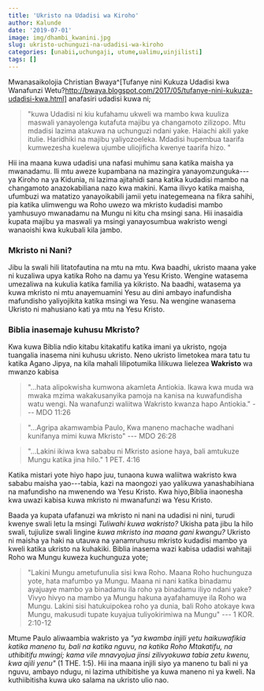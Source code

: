 ```yaml
---
title: 'Ukristo na Udadisi wa Kiroho'
author: Kalunde
date: '2019-07-01'
image: img/dhambi_kwanini.jpg
slug: ukristo-uchunguzi-na-udadisi-wa-kiroho
categories: [unabii,uchungaji, utume,ualimu,uinjilisti]
tags: []
---
```


Mwanasaikolojia Christian Bwaya^[Tufanye nini Kukuza Udadisi kwa Wanafunzi Wetu?http://bwaya.blogspot.com/2017/05/tufanye-nini-kukuza-udadisi-kwa.html] anafasiri udadisi kuwa ni;

> "kuwa Udadisi ni kiu kufahamu ukweli wa mambo kwa kuuliza  maswali yanayolenga kutafuta majibu ya changamoto zilizopo. Mtu mdadisi lazima atakuwa na uchunguzi ndani yake. Haiachi akili yake itulie. Haridhiki na majibu yaliyozoeleka. Mdadisi hupembua taarifa kumwezesha kuelewa ujumbe uliojificha kwenye taarifa hizo. "

Hii ina maana kuwa udadisi una nafasi muhimu sana katika maisha ya mwanadamu. Ili mtu aweze kupambana na mazingira yanayomzunguka---ya Kiroho na ya Kidunia, ni lazima ajitahidi sana katika kudadisi mambo na changamoto anazokabiliana nazo kwa makini. Kama ilivyo katika maisha, ufumbuzi wa matatizo yanayoikabili jamii yetu inategemeana na fikra sahihi, pia katika ulimwengu wa Roho uwezo wa mkristo  kudadisi mambo yamhusuyo mwanadamu na Mungu ni kitu cha msingi sana. Hii inasaidia kupata majibu ya maswali ya msingi yanayosumbua wakristo wengi wanaoishi kwa kukubali kila jambo.


### Mkristo ni Nani?
Jibu la swali hili litatofautina na mtu na mtu. Kwa baadhi, ukristo maana yake ni kuzaliwa upya katika Roho na damu ya Yesu Kristo. Wengine watasema umezaliwa na kukulia katika familia ya kikristo. Na baadhi, watasema ya kuwa mkristo ni mtu anayemuamini Yesu au dini ambayo inafundisha mafundisho yaliyojikita katika msingi wa Yesu. Na wengine wanasema Ukristo ni mahusiano kati ya mtu na Yesu Kristo. 

### Biblia inasemaje kuhusu Mkristo?
Kwa kuwa Biblia ndio kitabu kitakatifu katika imani ya ukristo, ngoja tuangalia inasema nini kuhusu ukristo. Neno ukristo limetokea mara tatu tu katika Agano Jipya, na kila mahali lilipotumika lilikuwa lielezea **Wakristo** wa mwanzo kabisa

> "...hata alipokwisha kumwona akamleta Antiokia. Ikawa kwa muda wa mwaka mzima wakakusanyika pamoja na kanisa na kuwafundisha watu wengi. Na wanafunzi waliitwa Wakristo kwanza hapo Antiokia."
> --- MDO 11:26


> "...Agripa akamwambia Paulo, Kwa maneno machache wadhani kunifanya mimi kuwa Mkristo"
> --- MDO 26:28

> "...Lakini ikiwa kwa sababu ni Mkristo asione haya, bali amtukuze Mungu katika jina hilo."
> 1 PET. 4:16

Katika mistari yote hiyo hapo juu, tunaona kuwa waliitwa wakristo kwa sababu maisha yao---tabia, kazi na maongozi yao yalikuwa yanashabihiana na mafundisho na mwenendo wa  Yesu Kristo. Kwa hiyo,Biblia inaonesha kwa uwazi kabisa kuwa mkristo ni mwanafunzi wa Yesu Kristo.

Baada ya kupata ufafanuzi wa mkristo ni nani na udadisi ni nini, turudi kwenye swali letu la msingi *Tuliwahi kuwa wakristo?* Ukisha pata jibu la hilo swali, tujiulize swali lingine *kuwa mkristo ina maana gani kwangu?* Ukristo ni maisha ya haki na utauwa na yanamruhusu mkristo kudadisi mambo ya kweli katika ukristo na kuhakiki. Biblia inasema wazi kabisa udadisi wahitaji Roho wa Mungu kuweza kuchunguza yote;

> "Lakini Mungu ametufunulia sisi kwa Roho. Maana Roho huchunguza yote, hata mafumbo ya Mungu.  Maana ni nani katika binadamu ayajuaye mambo ya binadamu ila roho ya binadamu iliyo ndani yake? Vivyo hivyo na mambo ya Mungu hakuna ayafahamuye ila Roho wa Mungu.  Lakini sisi hatukuipokea roho ya dunia, bali Roho atokaye kwa Mungu, makusudi tupate kuyajua tuliyokirimiwa na Mungu" --- 1 KOR. 2:10-12

Mtume Paulo aliwaambia wakristo ya *"ya kwamba injili yetu haikuwafikia katika maneno tu, bali na katika nguvu, na katika Roho Mtakatifu, na uthibitifu mwingi; kama vile mnavyojua jinsi zilivyokuwa tabia zetu kwenu, kwa ajili yenu"* (1 THE. 1:5). Hii ina maana injili siyo ya maneno tu bali ni ya nguvu, ambayo ndugu, ni lazima uthibitishe ya kuwa maneno ni ya kweli. Na kuthiibitisha kuwa uko salama na ukristo ulio nao. 
